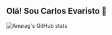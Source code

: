 ## Olá! Sou Carlos Evaristo 👋

<!--
- 🔭 Oi, eu sou o Carlos André Evaristo dos Santos, tenho 45 anos e sou estudante de Análise e Desenvolvimento de Sistemas e moro no Brasil: ...
- 🌱 Sou programador web Front-End e tenho conhecimento em html, css, Javascript: ...
- 👯 Também tenho conhecimento em SQL, Python e React:  ...
- 🤔 A pouco tempo consegui me qualificar em aws cloud practitioner e em introduction to FinOps...
- 💬 Estou em transição de carreira e sonho em conseguir meu primeiro emprego em TI: ...
- 📫 Penso em qualificar mais e um dia expandir meus conhecimentos e trabalhar futuramente com IA, Banco do Dados com IA e Segurança da Informação em Cloud. ...
- 😄 Falo o bàsico de alguns idiomas como o Inglês, Espanhol, Italiano e Croata: ...
- ⚡ Como dito anteriormente, estou me qualificando para entrar e me fixar no universo da TI, tenho um bom relacionamento interpessoal, sou empático, resiliente, 
Tenho um sentimento colaborativo, procuro ser sempre bastante responsável, tenho boa adaptabilidade em mudanças de ambientes de trabalho e procuro ser o mais ágil 
possível para mudanças de atividade. Para falar a verdade, gosto muito de desafios: ...
-->
![Anurag's GitHub stats](https://github-readme-stats.vercel.app/api?username=anuraghazra&show_icons=true&theme=radical)

